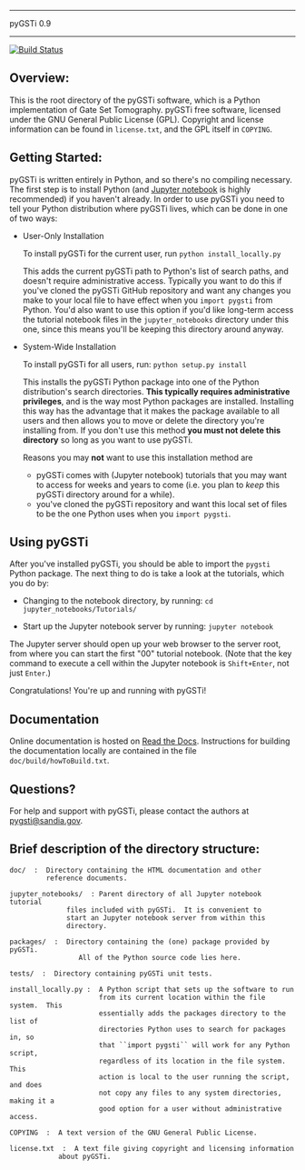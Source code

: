 ********************************************************************************
  pyGSTi 0.9 
********************************************************************************

[![Build Status](https://travis-ci.org/pyGSTio/pyGSTi.svg?branch=beta)](https://travis-ci.org/pyGSTio/pyGSTi)

Overview:
--------
This is the root directory of the pyGSTi software, which is a Python
 implementation of Gate Set Tomography.  pyGSTi free software, licensed
 under the GNU General Public License (GPL).  Copyright and license information
 can be found in ``license.txt``, and the GPL itself in ``COPYING``.


Getting Started:
---------------
pyGSTi is written entirely in Python, and so there's no compiling necessary.
The first step is to install Python (and
[Jupyter notebook](http://jupyter.org/) is highly recommended) if you haven't
already.  In order to use pyGSTi you need to tell your Python distribution
where pyGSTi lives, which can be done in one of two ways:

* User-Only Installation

     To install pyGSTi for the current user, run ``python install_locally.py``

    This adds the current pyGSTi path to Python's list of search paths, and
    doesn't require administrative access.  Typically you want to do this if
    you've cloned the pyGSTi GitHub repository and want any changes you make to
    your local file to have effect when you ``import pygsti`` from Python.
    You'd also want to use this option if you'd like long-term access the
    tutorial notebook files in the ``jupyter_notebooks`` directory under this
    one, since this means you'll be keeping this directory around anyway.

* System-Wide Installation

  To install pyGSTi for all users, run: ``python setup.py install``

  This installs the pyGSTi Python package into one of the Python distribution's
  search directories.  **This typically requires administrative privileges**,
  and is the way most Python packages are installed.  Installing this way has
  the advantage that it makes the package available to all users and then
  allows you to move or delete the directory you're installing from.  If you
  don't use this method **you must not delete this directory** so long as you
  want to use pyGSTi.

  Reasons you may **not** want to use this installation method are 
  
  - pyGSTi comes with (Jupyter notebook) tutorials that you may want to
    access for weeks and years to come (i.e. you plan to *keep* this
    pyGSTi directory around for a while).
  - you've cloned the pyGSTi repository and want this local set of files
    to be the one Python uses when you ``import pygsti``.

Using pyGSTi
----------

After you've installed pyGSTi, you should be able to import the 
`pygsti` Python package.  The next thing to do is take a look at
the tutorials, which you do by:

* Changing to the notebook directory, by running:
    ``cd jupyter_notebooks/Tutorials/``

* Start up the Jupyter notebook server by running:
  ``jupyter notebook``

The Jupyter server should open up your web browser to the server root, from
where you can start the first "00" tutorial notebook.  (Note that the key
command to execute a cell within the Jupyter notebook is ``Shift+Enter``, not
just ``Enter``.)

Congratulations!  You're up and running with pyGSTi!


Documentation
-------------
Online documentation is hosted on [Read the Docs](http://pygsti.readthedocs.io).
Instructions for building the documentation locally are contained in the file
`doc/build/howToBuild.txt`.




Questions?
----------
For help and support with pyGSTi, please contact the authors at
pygsti@sandia.gov.





Brief description of the directory structure:
--------------------------------------------
```
doc/  :  Directory containing the HTML documentation and other
         reference documents.

jupyter_notebooks/  : Parent directory of all Jupyter notebook tutorial
		      files included with pyGSTi.  It is convenient to
		      start an Jupyter notebook server from within this
		      directory.

packages/  :  Directory containing the (one) package provided by pyGSTi.
	             All of the Python source code lies here.

tests/  :  Directory containing pyGSTi unit tests.

install_locally.py :  A Python script that sets up the software to run 
                      from its current location within the file system.  This
                      essentially adds the packages directory to the list of
                      directories Python uses to search for packages in, so
                      that ``import pygsti`` will work for any Python script,
                      regardless of its location in the file system.  This
                      action is local to the user running the script, and does
                      not copy any files to any system directories, making it a
                      good option for a user without administrative access.

COPYING  :  A text version of the GNU General Public License.

license.txt  :  A text file giving copyright and licensing information
	        about pyGSTi.
```
